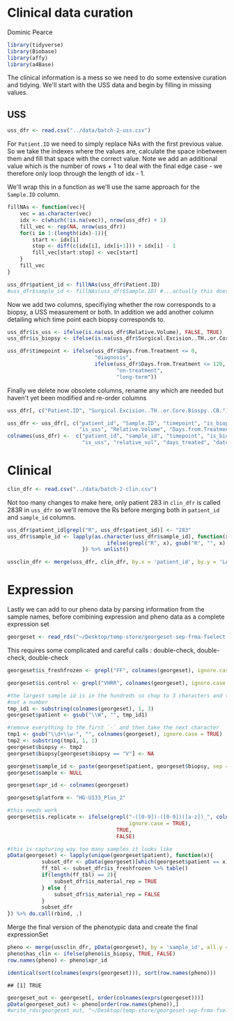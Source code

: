 Clinical data curation
================
Dominic Pearce

``` r
library(tidyverse)
library(Biobase)
library(affy)
library(a4Base)
```

The clinical information is a mess so we need to do some extensive curation and tidying. We'll start with the USS data and begin by filling in missing values.

USS
---

``` r
uss_dfr <- read.csv("../data/batch-2-uss.csv")
```

For `Patient.ID` we need to simply replace NAs with the first previous value. So we take the indexes where the values are, calculate the space inbetween them and fill that space with the correct value. Note we add an additional value which is the number of rows + 1 to deal with the final edge case - we therefore only loop through the length of idx - 1.

We'll wrap this in a function as we'll use the same approach for the `Sample.ID` column.

``` r
fillNAs <- function(vec){
    vec = as.character(vec)
    idx <- c(which(!is.na(vec)), nrow(uss_dfr) + 1)
    fill_vec <- rep(NA, nrow(uss_dfr))
    for(i in 1:(length(idx)-1)){
        start <- idx[i]
        stop <- diff(c(idx[i], idx[i+1])) + idx[i] - 1
        fill_vec[start:stop] <- vec[start]
    }
    fill_vec
}

uss_dfr$patient_id <- fillNAs(uss_dfr$Patient.ID)
#uss_dfr$sample_id <- fillNAs(uss_dfr$Sample.ID) #...actually this doesn't make sense to do
```

Now we add two columns, specifiying whether the row corresponds to a biopsy, a USS measurement or both. In addition we add another column detailing which time point each biopsy corresponds to.

``` r
uss_dfr$is_uss <- ifelse(is.na(uss_dfr$Relative.Volume), FALSE, TRUE)
uss_dfr$is_biopsy <- ifelse(is.na(uss_dfr$Surgical.Excision..TH..or.Core.Biospy..CB.), FALSE, TRUE)

uss_dfr$timepoint <- ifelse(uss_dfr$Days.from.Treatment <= 0,
                            "diagnosis",
                            ifelse(uss_dfr$Days.from.Treatment <= 120,
                                   "on-treatment", 
                                   "long-term"))
```

Finally we delete now obsolete columns, rename any which are needed but haven't yet been modified and re-order columns

``` r
uss_dfr[, c("Patient.ID", "Surgical.Excision..TH..or.Core.Biospy..CB.")] <- NULL

uss_dfr <- uss_dfr[, c("patient_id", "Sample.ID", "timepoint", "is_biopsy", 
                       "is_uss", "Relative.Volume", "Days.from.Treatment", "Date")]
colnames(uss_dfr) <-  c("patient_id", "sample_id", "timepoint", "is_biopsy", 
                        "is_uss", "relative_vol", "days_treated", "date")
```

Clinical
========

``` r
clin_dfr <- read.csv("../data/batch-2-clin.csv")
```

Not too many changes to make here, only patient 283 in `clin_dfr` is called 283R in `uss_dfr` so we'll remove the Rs before merging both in `patient_id` and `sample_id` columns.

``` r
uss_dfr$patient_id[grepl("R", uss_dfr$patient_id)] <- "283"
uss_dfr$sample_id <- lapply(as.character(uss_dfr$sample_id), function(x){
                                ifelse(grepl("R", x), gsub("R", "", x), x)
                        }) %>% unlist()

ussclin_dfr <- merge(uss_dfr, clin_dfr, by.x = 'patient_id', by.y = 'LA.Number', all = TRUE)
```

Expression
==========

Lastly we can add to our pheno data by parsing information from the sample names, before combining expression and pheno data as a complete expression set

``` r
georgeset <- read_rds("~/Desktop/temp-store/georgeset-sep-frma-fselect-loess.rds")
```

This requires some complicated and careful calls : double-check, double-check, double-check

``` r
georgeset$is_freshfrozen <- grepl("FF", colnames(georgeset), ignore.case = TRUE)

georgeset$is.control <- grepl("VHRR", colnames(georgeset), ignore.case = TRUE)

#the largest sample id is in the hundreds so chop to 3 characters and then remove anything that's 
#not a number
tmp_id1 <- substring(colnames(georgeset), 1, 3) 
georgeset$patient <- gsub("\\W", "", tmp_id1)

#remove everything to the first `-` and then take the next character
tmp1 <- gsub("\\d+\\w-", "", colnames(georgeset), ignore.case = TRUE)
tmp2 <- substring(tmp1, 1, 1)
georgeset$biopsy <- tmp2
georgeset$biopsy[georgeset$biopsy == "V"] <- NA

georgeset$sample_id <- paste(georgeset$patient, georgeset$biopsy, sep = '-')
georgeset$sample <- NULL

georgeset$xpr_id <- colnames(georgeset)

georgeset$platform <- "HG-U133_Plus_2"

#this needs work
georgeset$is.replicate <- ifelse(grepl("-([0-9])-([0-9])([a-z])_", colnames(georgeset),
                                       ignore.case = TRUE), 
                                   TRUE, 
                                   FALSE)

#this is capturing way too many samples it looks like
pData(georgeset) <- lapply(unique(georgeset$patient), function(x){
           subset_dfr <- pData(georgeset)[which(georgeset$patient == x),]
           ff_tbl <- subset_dfr$is_freshfrozen %>% table()    
           if(length(ff_tbl) == 2){
               subset_dfr$is_material_rep = TRUE
           } else {
               subset_dfr$is_material_rep = FALSE
           }
           subset_dfr
}) %>% do.call(rbind, .) 
```

Merge the final version of the phenotypic data and create the final expressionSet

``` r
pheno <- merge(ussclin_dfr, pData(georgeset), by = 'sample_id', all.y = TRUE)
pheno$has_clin <- ifelse(pheno$is_biopsy, TRUE, FALSE)
row.names(pheno) <- pheno$xpr_id

identical(sort(colnames(exprs(georgeset))), sort(row.names(pheno)))
```

    ## [1] TRUE

``` r
georgeset_out <- georgeset[, order(colnames(exprs(georgeset)))]
pData(georgeset_out) <- pheno[order(row.names(pheno)),]
#write_rds(georgeset_out, "~/Desktop/temp-store/georgeset-sep-frma-fselect-loess-clin.Rds")
```

